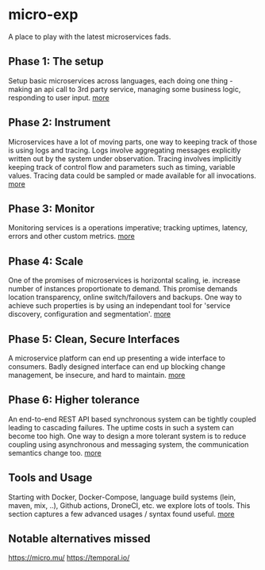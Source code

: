 # micro-exp

A place to play with the latest microservices fads.

## Phase 1: The setup

Setup basic microservices across languages, each doing one thing - making an api call to 3rd party service, managing some business logic, responding to user input. [more](docs/Phase1.md)

## Phase 2: Instrument

Microservices have a lot of moving parts, one way to keeping track of those is using logs and tracing. Logs involve aggregating messages explicitly written out by the system under observation. Tracing involves implicitly keeping track of control flow and parameters such as timing, variable values. Tracing data could be sampled or made available for all invocations. [more](docs/Phase2.md)

## Phase 3: Monitor  

Monitoring services is a operations imperative; tracking uptimes, latency, errors and other custom metrics. [more](docs/Phase3.md)

## Phase 4: Scale

One of the promises of microservices is horizontal scaling, ie. increase number of instances proportionate to demand. This promise demands location transparency, online switch/failovers and backups. One way to achieve such properties is by using an independant tool for 'service discovery, configuration and segmentation'. [more](docs/Phase4.md)

## Phase 5: Clean, Secure Interfaces

A microservice platform can end up presenting a wide interface to consumers. Badly designed interface can end up blocking change management, be insecure, and hard to maintain. [more](docs/Phase5.md)

## Phase 6: Higher tolerance

An end-to-end REST API based synchronous system can be tightly coupled leading to cascading failures. The uptime costs in such a system can become too high. One way to design a more tolerant system is to reduce coupling using asynchronous and messaging system, the communication semantics change too. [more](docs/Phase6.md)

## Tools and Usage

Starting with Docker, Docker-Compose, language build systems (lein, maven, mix, ..), Github actions, DroneCI, etc. we explore lots of tools. This section captures a few advanced usages / syntax found useful. [more](docs/tools-advanced.md)

## Notable alternatives missed

https://micro.mu/
https://temporal.io/
